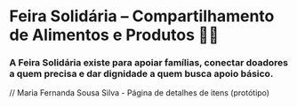 # Feira Solidária – Compartilhamento de Alimentos e Produtos 🥗👕

### A Feira Solidária existe para apoiar famílias, conectar doadores a quem precisa e dar dignidade a quem busca apoio básico.

// Maria Fernanda Sousa Silva - Página de detalhes de itens (protótipo)